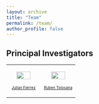 ```yaml
---
layout: archive
title: "Team"
permalink: /team/
author_profile: false
---
```


Principal Investigators
-----

<table style="border: 0px">
  <tbody>
    <tr>
      <td width="50%">
        <div>
          <p align="center"><img src="https://catedraeniauam.github.io/images/2020_Fierrez.jpg"></p>
          <p align="center"><a class="nombre" href="https://biometrics.eps.uam.es/fierrez/index.php">Julian Fierrez</a></p>
        </div>
      </td>
      <td width="50%">
        <div>
          <p align="center"><img src="https://catedraeniauam.github.io/images/Tolosana.jpg"></p>
          <p align="center"><a class="nombre" href="https://rubentolosana.github.io/">Ruben Tolosana</a></p>
        </div>
      </td>
    </tr>
  </tbody>
</table>

<style>
    img {
        width:70%;
        height:auto;
    }

    .nombre {
        font-size: 10px;
    }

    table, th, td {
        border: 0px;
    }
</style>